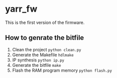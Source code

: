 # yarr_fw
This is the first version of the firmware.
## How to genrate the bitfile
1. Clean the project
`python clean.py`
2. Generate the Makefile
`hdlmake`
3. IP synthesis
`python ip.py`
4. Generate the bitfile
`make`
5. Flash the RAM program memory
`python flash.py`
